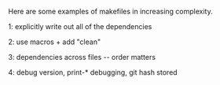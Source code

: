 Here are some examples of makefiles in increasing complexity.

1: explicitly write out all of the dependencies

2: use macros + add "clean"

3: dependencies across files -- order matters

4: debug version, print-* debugging, git hash stored



